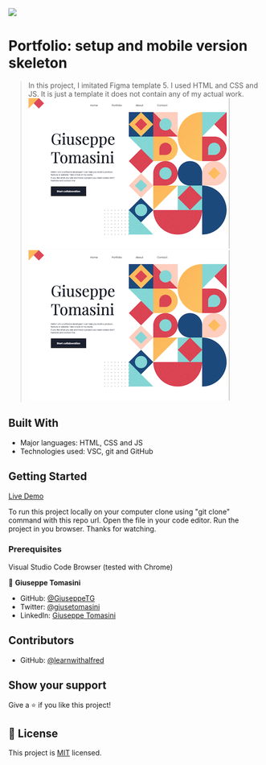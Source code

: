 ![](https://img.shields.io/badge/Microverse-blueviolet)

# Portfolio: setup and mobile version skeleton

> In this project, I imitated Figma template 5. I used HTML and CSS and JS. It is just a template it does not contain any of my actual work.
![](images/screenshots/laptop.png) 
![](images/screenshots/laptop.png)


## Built With

- Major languages: HTML, CSS and JS
- Technologies used: VSC, git and GitHub

## Getting Started

[Live Demo](https://giuseppetg.github.io/Portfolio-Project/)

To run this project locally on your computer clone using "git clone" command with this repo url.
Open the file in your code editor. 
Run the project in you browser. 
Thanks for watching.

### Prerequisites 
Visual Studio Code
Browser (tested with Chrome)

👤 **Giuseppe Tomasini**

- GitHub: [@GiuseppeTG](https://github.com/GiuseppeTG)
- Twitter: [@giusetomasini](https://twitter.com/giusetomasini)
- LinkedIn: [Giuseppe Tomasini](https://www.linkedin.com/in/giuseppe-tomasini-67ba101a8/)

## Contributors
- GitHub: [@learnwithalfred](https://github.com/learnwithalfred)

## Show your support

Give a ⭐️ if you like this project!

## 📝 License

This project is [MIT](./MIT.md) licensed.
